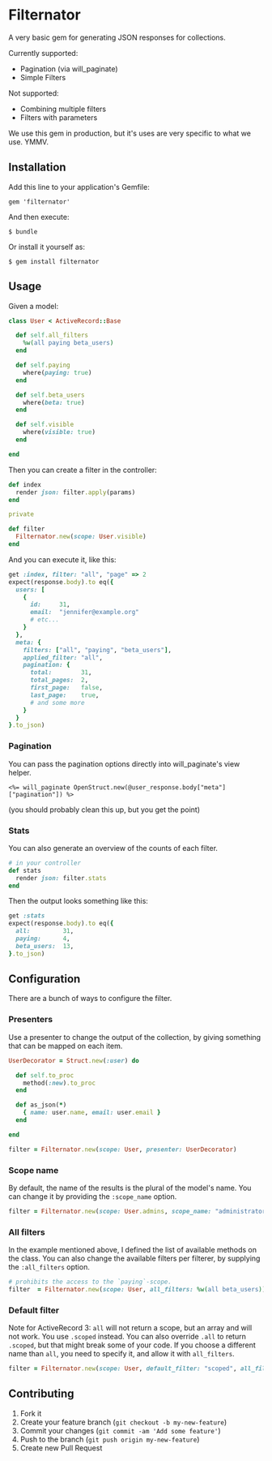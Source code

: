 # Filternator

A very basic gem for generating JSON responses for collections.

Currently supported:

* Pagination (via will_paginate)
* Simple Filters

Not supported:

* Combining multiple filters
* Filters with parameters

We use this gem in production, but it's uses are very specific to what we use. YMMV.

## Installation

Add this line to your application's Gemfile:

    gem 'filternator'

And then execute:

    $ bundle

Or install it yourself as:

    $ gem install filternator

## Usage

Given a model:

``` ruby
class User < ActiveRecord::Base

  def self.all_filters
    %w(all paying beta_users)
  end

  def self.paying
    where(paying: true)
  end

  def self.beta_users
    where(beta: true)
  end

  def self.visible
    where(visible: true)
  end

end
```

Then you can create a filter in the controller:

``` ruby
def index
  render json: filter.apply(params)
end

private

def filter
  Filternator.new(scope: User.visible)
end
```

And you can execute it, like this:

``` ruby
get :index, filter: "all", "page" => 2
expect(response.body).to eq({
  users: [
    {
      id:     31,
      email:  "jennifer@example.org"
      # etc...
    }
  },
  meta: {
    filters: ["all", "paying", "beta_users"],
    applied_filter: "all",
    pagination: {
      total:        31,
      total_pages:  2,
      first_page:   false,
      last_page:    true,
      # and some more
    }
  }
}.to_json)
```

### Pagination

You can pass the pagination options directly into will_paginate's view helper.

``` erb
<%= will_paginate OpenStruct.new(@user_response.body["meta"]["pagination"]) %>
```

(you should probably clean this up, but you get the point)

### Stats

You can also generate an overview of the counts of each filter.

``` ruby
# in your controller
def stats
  render json: filter.stats
end
```

Then the output looks something like this:

``` ruby
get :stats
expect(response.body).to eq({
  all:         31,
  paying:      4,
  beta_users:  13,
}.to_json)
```

## Configuration

There are a bunch of ways to configure the filter.

### Presenters

Use a presenter to change the output of the collection, by giving something that
can be mapped on each item.

``` ruby
UserDecorator = Struct.new(:user) do

  def self.to_proc
    method(:new).to_proc
  end

  def as_json(*)
    { name: user.name, email: user.email }
  end

end

filter = Filternator.new(scope: User, presenter: UserDecorator)
```

### Scope name

By default, the name of the results is the plural of the model's name. You can
change it by providing the `:scope_name` option.

``` ruby
filter = Filternator.new(scope: User.admins, scope_name: "administrators")
```

### All filters

In the example mentioned above, I defined the list of available methods on the
class. You can also change the available filters per filterer, by supplying the
`:all_filters` option.

``` ruby
# prohibits the access to the `paying`-scope.
filter  = Filternator.new(scope: User, all_filters: %w(all beta_users))
```

### Default filter

Note for ActiveRecord 3: `all` will not return a scope, but an array and will
not work. You use `.scoped` instead. You can also override `.all` to return
`.scoped`, but that might break some of your code. If you choose a different
name than `all`, you need to specify it, and allow it with `all_filters`.

``` ruby
filter = Filternator.new(scope: User, default_filter: "scoped", all_filters: %w(scoped other))
```


## Contributing

1. Fork it
2. Create your feature branch (`git checkout -b my-new-feature`)
3. Commit your changes (`git commit -am 'Add some feature'`)
4. Push to the branch (`git push origin my-new-feature`)
5. Create new Pull Request
